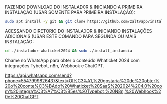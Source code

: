 FAZENDO DOWNLOAD DO INSTALADOR & INICIANDO A PRIMEIRA INSTALAÇÃO (USAR SOMENTE PARA PRIMEIRA INSTALAÇÃO):

```bash
sudo apt install -y git && git clone https://github.com/zaltvapp/instalador-whaticket2024 && sudo chmod -R 777 instalador-whaticket2024 && cd instalador-whaticket2024 && sudo ./install_primaria
```

ACESSANDO DIRETORIO DO INSTALADOR & INICIANDO INSTALAÇÕES ADICIONAIS (USAR ESTE COMANDO PARA SEGUNDA OU MAIS INSTALAÇÃO:
```bash
cd ./instalador-whaticket2024 && sudo ./install_instancia
```
Chame no WhatsApp para obter o conteúdo Whaticket 2024 com integrações Tybebot, n8n, Webhook e ChatGPT.

https://api.whatsapp.com/send?phone=5547999826437&text=Ol%C3%A1,%20gostaria%20de%20obter%20o%20conte%C3%BAdo%20Whaticket%20SaaS%202024%204.0%20com%20integra%C3%A7%C3%B5es%20Typebot,%20N8n,%20Webhook%20e%20ChatGPT.
